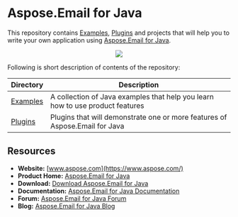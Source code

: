 # Aspose.Email for Java

This repository contains [Examples](Examples), [Plugins](Plugins) and projects that will help you to write your own application using [Aspose.Email for Java](https://products.aspose.com/email/java).

<p align="center">
  <a title="Download complete Aspose.Email for Java source code" href="https://github.com/asposeemail/Aspose_Email_Java/archive/master.zip">
    <img src="http://i.imgur.com/hwNhrGZ.png" />
  </a>
</p>

Following is short description of contents of the repository: 

Directory  | Description
---------- | -----------
[Examples](Examples)  | A collection of Java examples that help you learn how to use product features
[Plugins](Plugins)  | Plugins that will demonstrate one or more features of Aspose.Email for Java

## Resources

+ **Website:** [www.aspose.com](https://www.aspose.com/)
+ **Product Home:** [Aspose.Email for Java](https://products.aspose.com/email/java)
+ **Download:** [Download Aspose.Email for Java](https://downloads.aspose.com/email/java)
+ **Documentation:** [Aspose.Email for Java Documentation](https://docs.aspose.com/display/emailjava/Home)
+ **Forum:** [Aspose.Email for Java Forum](https://forum.aspose.com/c/email)
+ **Blog:** [Aspose.Email for Java Blog](https://blog.aspose.com/category/aspose-products/aspose-email-product-family/)